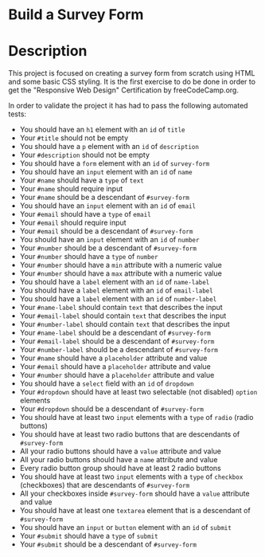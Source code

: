 <h1>Build a Survey Form</h1>

# Description
This project is focused on creating a survey form from scratch using HTML and some basic CSS styling. It is the first exercise to do be done in order to get the "Responsive Web Design" Certification by freeCodeCamp.org. 

In order to validate the project it has had to pass the following automated tests:

- You should have an `h1` element with an `id` of `title`
- Your `#title` should not be empty
- You should have a `p` element with an `id` of `description`
- Your `#description` should not be empty
- You should have a `form` element with an `id` of `survey-form`
- You should have an `input` element with an `id` of `name`
- Your `#name` should have a `type` of `text`
- Your `#name` should require input
- Your `#name` should be a descendant of `#survey-form`
- You should have an `input` element with an `id` of `email`
- Your `#email` should have a `type` of `email`
- Your `#email` should require input
- Your `#email` should be a descendant of `#survey-form`
- You should have an `input` element with an `id` of `number`
- Your `#number` should be a descendant of `#survey-form`
- Your `#number` should have a `type` of `number`
- Your `#number` should have a `min` attribute with a numeric value
- Your `#number` should have a `max` attribute with a numeric value
- You should have a `label` element with an `id` of `name-label`
- You should have a `label` element with an `id` of `email-label`
- You should have a `label` element with an `id` of `number-label`
- Your `#name-label` should contain `text` that describes the input
- Your `#email-label` should contain `text` that describes the input
- Your `#number-label` should contain `text` that describes the input
- Your `#name-label` should be a descendant of `#survey-form`
- Your `#email-label` should be a descendant of `#survey-form`
- Your `#number-label` should be a descendant of `#survey-form`
- Your `#name` should have a `placeholder` attribute and value
- Your `#email` should have a `placeholder` attribute and value
- Your `#number` should have a `placeholder` attribute and value
- You should have a `select` field with an `id` of `dropdown`
- Your `#dropdown` should have at least two selectable (not disabled) `option` elements
- Your `#dropdown` should be a descendant of `#survey-form`
- You should have at least two `input` elements with a `type` of `radio` (radio buttons)
- You should have at least two radio buttons that are descendants of `#survey-form`
- All your radio buttons should have a `value` attribute and value
- All your radio buttons should have a `name` attribute and value
- Every radio button group should have at least 2 radio buttons
- You should have at least two `input` elements with a `type` of `checkbox` (checkboxes) that are descendants of `#survey-form`
- All your checkboxes inside `#survey-form` should have a `value` attribute and value
- You should have at least one `textarea` element that is a descendant of `#survey-form`
- You should have an `input` or `button` element with an `id` of `submit`
- Your `#submit` should have a `type` of `submit`
- Your `#submit` should be a descendant of `#survey-form`
